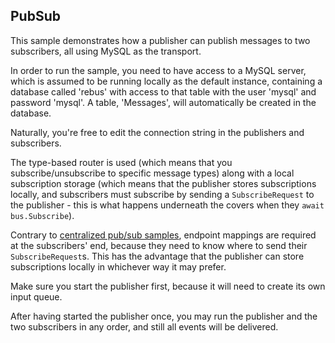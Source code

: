 ## PubSub

This sample demonstrates how a publisher can publish messages to two subscribers, all using MySQL as the transport.

In order to run the sample, you need to have access to a MySQL server, which is assumed 
to be running locally as the default instance, containing a database called 'rebus' with access 
to that table with the user 'mysql' and password 'mysql'. A table, 'Messages', will automatically 
be created in the database.

Naturally, you're free to edit the connection string in the publishers and subscribers. 

The type-based router is used (which means that you subscribe/unsubscribe to specific message types) 
along with a local subscription storage (which means that the publisher stores subscriptions locally, 
and subscribers must subscribe by sending a `SubscribeRequest` to the publisher - this is what happens
underneath the covers when they `await bus.Subscribe`).

Contrary to [centralized pub/sub samples](/PubSubCentralized), endpoint mappings are required at
the subscribers' end, because they need to know where to send their `SubscribeRequest`s. This has
the advantage that the publisher can store subscriptions locally in whichever way it may prefer.

Make sure you start the publisher first, because it will need to create its own input queue. 

After having started the publisher once, you may run the publisher and the two subscribers in any
order, and still all events will be delivered.